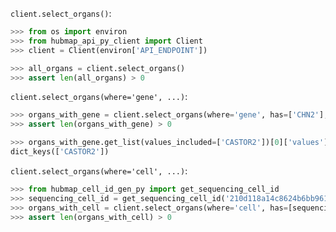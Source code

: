 `client.select_organs()`:
```python
>>> from os import environ
>>> from hubmap_api_py_client import Client
>>> client = Client(environ['API_ENDPOINT'])

>>> all_organs = client.select_organs()
>>> assert len(all_organs) > 0

```

`client.select_organs(where='gene', ...)`:
```python
>>> organs_with_gene = client.select_organs(where='gene', has=['CHN2'], genomic_modality='atac', p_value=0.05)
>>> assert len(organs_with_gene) > 0

>>> organs_with_gene.get_list(values_included=['CASTOR2'])[0]['values'].keys()
dict_keys(['CASTOR2'])

```

`client.select_organs(where='cell', ...)`:
```python
>>> from hubmap_cell_id_gen_py import get_sequencing_cell_id
>>> sequencing_cell_id = get_sequencing_cell_id('210d118a14c8624b6bb9610a9062656e','AAACAACGAAACGTGG')
>>> organs_with_cell = client.select_organs(where='cell', has=[sequencing_cell_id])
>>> assert len(organs_with_cell) > 0

```